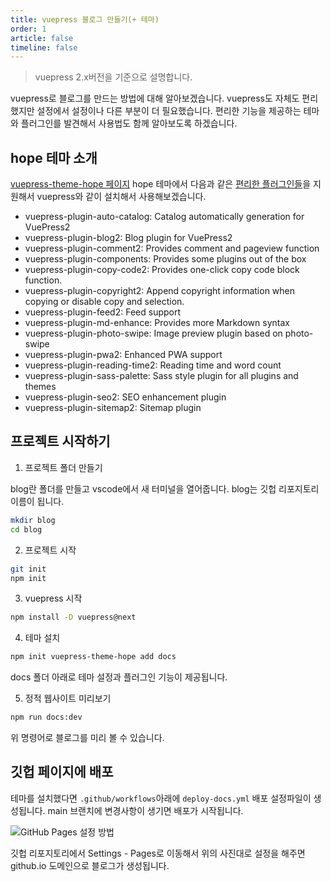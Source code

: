 ```yaml
---
title: vuepress 블로그 만들기(+ 테마)
order: 1
article: false
timeline: false
---
```


> vuepress 2.x버전을 기준으로 설명합니다.

vuepress로 블로그를 만드는 방법에 대해 알아보겠습니다.
vuepress도 자체도 편리했지만 설정에서 설정이나 다른 부분이 더 필요했습니다.
편리한 기능을 제공하는 테마와 플러그인를 발견해서 사용법도 함께 알아보도록 하겠습니다.

## hope 테마 소개

[vuepress-theme-hope 페이지](https://vuepress-theme-hope.github.io/v2/guide/get-started/intro.html) 
hope 테마에서 다음과 같은 [편리한 플러그인들](https://vuepress-theme-hope.github.io/v2/config/plugins/intro.html)을 지원해서 vuepress와 같이 설치해서 사용해보겠습니다.

- vuepress-plugin-auto-catalog: Catalog automatically generation for VuePress2
- vuepress-plugin-blog2: Blog plugin for VuePress2
- vuepress-plugin-comment2: Provides comment and pageview function
- vuepress-plugin-components: Provides some plugins out of the box
- vuepress-plugin-copy-code2: Provides one-click copy code block function.
- vuepress-plugin-copyright2: Append copyright information when copying or disable copy and selection.
- vuepress-plugin-feed2: Feed support
- vuepress-plugin-md-enhance: Provides more Markdown syntax
- vuepress-plugin-photo-swipe: Image preview plugin based on photo-swipe
- vuepress-plugin-pwa2: Enhanced PWA support
- vuepress-plugin-reading-time2: Reading time and word count
- vuepress-plugin-sass-palette: Sass style plugin for all plugins and themes
- vuepress-plugin-seo2: SEO enhancement plugin
- vuepress-plugin-sitemap2: Sitemap plugin

## 프로젝트 시작하기

1. 프로젝트 폴더 만들기

blog란 폴더를 만들고 vscode에서 새 터미널을 열어줍니다.
blog는 깃헙 리포지토리 이름이 됩니다.

```sh
mkdir blog
cd blog
```

2. 프로젝트 시작

```sh
git init
npm init
```

3. vuepress 시작

```sh
npm install -D vuepress@next
```

4. 테마 설치

```sh
npm init vuepress-theme-hope add docs
```

docs 폴더 아래로 테마 설정과 플러그인 기능이 제공됩니다.

5. 정적 웹사이트 미리보기

```sh
npm run docs:dev
```

위 명령어로 블로그를 미리 볼 수 있습니다.

## 깃헙 페이지에 배포

테마를 설치했다면 `.github/workflows`아래에 `deploy-docs.yml` 배포 설정파일이 생성됩니다.
main 브랜치에 변경사항이 생기면 배포가 시작됩니다.

![GitHub Pages 설정 방법](https://github.com/Zamoca42/blog/assets/96982072/b2e50e1d-2314-4900-b360-0f8d6b359a1d)

깃헙 리포지토리에서 Settings - Pages로 이동해서 위의 사진대로 설정을 해주면 github.io 도메인으로 블로그가 생성됩니다.

